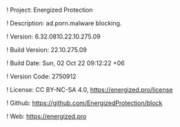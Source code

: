 ! Project: Energized Protection

! Description: ad.porn.malware blocking.

! Version: 6.32.0810.22.10.275.09

! Build Version: 22.10.275.09

! Build Date: Sun, 02 Oct 22 09:12:22 +06

! Version Code: 2750912

! License: CC BY-NC-SA 4.0, https://energized.pro/license

! Github: https://github.com/EnergizedProtection/block

! Web: https://energized.pro
